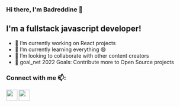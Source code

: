 ### Hi there, I'm Badreddine 👋

## I'm a fullstack javascript developer!

- 🔭 I’m currently working on React projects 
- 🌱 I’m currently learning everything 😄
- 👯 I’m looking to collaborate with other content creators
- 🥅 goal_net 2022 Goals: Contribute more to Open Source projects

### Connect with me 📫:



[<img width="30" height="30" src="https://seeklogo.com/images/I/instagram-logo-A807AD378B-seeklogo.com.png"/>](https://www.instagram.com/badreddine_elmasbahi/)
[<img src="https://pic.onlinewebfonts.com/svg/img_24593.png" width="30" height="30"/>](https://www.linkedin.com/in/badreddine-elmasbahi-84305b1b9)
